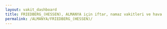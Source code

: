 ```yaml
---
layout: vakit_dashboard
title: FRIEDBERG_(HESSEN), ALMANYA için iftar, namaz vakitleri ve hava durumu - ilçe/eyalet seç
permalink: /ALMANYA/FRIEDBERG_(HESSEN)/
---
```


<script type="text/javascript">
  var GLOBAL_COUNTRY = 'ALMANYA';
  var GLOBAL_CITY = 'FRIEDBERG_(HESSEN)';
  var GLOBAL_STATE = '';
  var lat = 72;
  var lon = 21;
</script>
